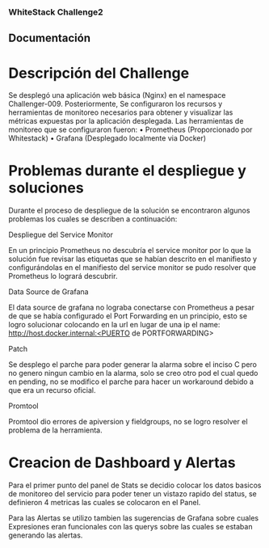 ### WhiteStack Challenge2
## Documentación

# Descripción del Challenge

Se desplegó una aplicación web básica (Nginx) en el namespace Challenger-009. Posteriormente, Se configuraron los recursos y herramientas de monitoreo necesarios para obtener y visualizar las métricas expuestas por la aplicación desplegada. 
Las herramientas de monitoreo que se configuraron fueron: 
    • Prometheus (Proporcionado por Whitestack)
    • Grafana (Desplegado localmente via Docker)

# Problemas durante el despliegue y soluciones

Durante el proceso de despliegue de la solución se encontraron algunos problemas los cuales se describen a continuación:

Despliegue del Service Monitor

En un principio Prometheus no descubría el service monitor por lo que la solución fue revisar las etiquetas que se habían descrito en el manifiesto y configurándolas en el manifiesto del service monitor se pudo resolver que Prometheus lo logrará descubrir.

Data Source de Grafana

El data source de grafana no lograba conectarse con Prometheus a pesar de que se había configurado el Port Forwarding en un principio, esto se logro solucionar colocando en la url en lugar de una ip el name: http://host.docker.internal:<PUERTO de PORTFORWARDING>

Patch

Se desplego el parche para poder generar la alarma sobre el inciso C pero no genero ningun cambio en la alarma, solo se creo otro pod el cual quedo en pending, no se modifico el parche para hacer un workaround debido a que era un recurso oficial.

Promtool

Promtool dio errores de apiversion y fieldgroups, no se logro resolver el problema de la herramienta.

# Creacion de Dashboard y Alertas

Para el primer punto del panel de Stats se decidio colocar los datos basicos de monitoreo del servicio para poder tener un vistazo rapido del status, se definieron 4 metricas las cuales se colocaron en el Panel.

Para las Alertas se utilizo tambien las sugerencias de Grafana sobre cuales Expresiones eran funcionales con las querys sobre las cuales se estaban generando las alertas.

